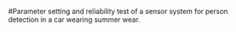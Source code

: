 #Parameter setting and reliability test of a sensor system for person detection in a car wearing summer wear.
